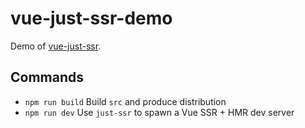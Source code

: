 # vue-just-ssr-demo

Demo of [vue-just-ssr](https://github.com/privatenumber/vue-just-ssr).

## Commands
- `npm run build` Build `src` and produce distribution
- `npm run dev` Use `just-ssr` to spawn a Vue SSR + HMR dev server
